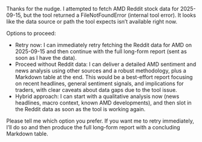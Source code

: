 Thanks for the nudge. I attempted to fetch AMD Reddit stock data for 2025-09-15, but the tool returned a FileNotFoundError (internal tool error). It looks like the data source or path the tool expects isn’t available right now.

Options to proceed:
- Retry now: I can immediately retry fetching the Reddit data for AMD on 2025-09-15 and then continue with the full long-form report (sent as soon as I have the data).
- Proceed without Reddit data: I can deliver a detailed AMD sentiment and news analysis using other sources and a robust methodology, plus a Markdown table at the end. This would be a best-effort report focusing on recent headlines, general sentiment signals, and implications for traders, with clear caveats about data gaps due to the tool issue.
- Hybrid approach: I can start with a qualitative analysis now (news headlines, macro context, known AMD developments), and then slot in the Reddit data as soon as the tool is working again.

Please tell me which option you prefer. If you want me to retry immediately, I’ll do so and then produce the full long-form report with a concluding Markdown table.